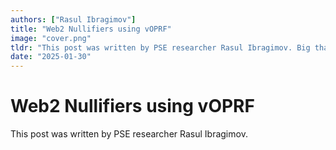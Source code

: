 ```yaml
---
authors: ["Rasul Ibragimov"]
title: "Web2 Nullifiers using vOPRF"
image: "cover.png"
tldr: "This post was written by PSE researcher Rasul Ibragimov. Big thanks to Lev Soukhanov for explaining the majority of this to me - without him, this blog post wouldn't exist."
date: "2025-01-30"
---
```


# Web2 Nullifiers using vOPRF

This post was written by PSE researcher Rasul Ibragimov.
